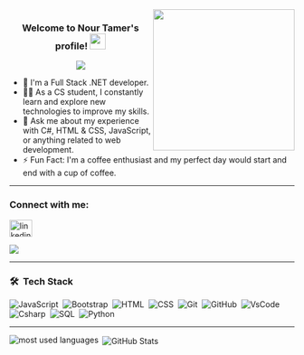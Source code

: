 
<img width="250" align="right" src="https://c.tenor.com/_DOBjnGspYAAAAAM/code-coding.gif">

<h3 align="center">
  Welcome to Nour Tamer's profile!
  <img src="https://media.giphy.com/media/hvRJCLFzcasrR4ia7z/giphy.gif" width="28">
</h3>

<!-- Typing SVG by DenverCoder1 - https://github.com/DenverCoder1/readme-typing-svg -->
<p align="center">
  <a href="https://github.com/DenverCoder1/readme-typing-svg"><img src="https://readme-typing-svg.herokuapp.com/?lines=Full-stack%20web%20developer;Always%20learning%20new%20things&font=Fira%20Code&center=true&width=440&height=45&color=f75c7e&vCenter=true&size=22"></a>
</p> 

- 🏢 I'm a Full Stack .NET developer.
- 👨‍💻 As a CS student, I constantly learn and explore new technologies to improve my skills.
- 💬 Ask me about my experience with C#, HTML & CSS, JavaScript, or anything related to web development.
- ⚡ Fun Fact: I'm a coffee enthusiast and my perfect day would start and end with a cup of coffee.

---

<h3 align="left">Connect with me:</h3>
<p align="left">
  <a href="https://www.linkedin.com/in/nourtamerabdel" target="blank">
    <img align="center" src="https://raw.githubusercontent.com/rahuldkjain/github-profile-readme-generator/master/src/images/icons/Social/linked-in-alt.svg" alt="linkedin" height="30" width="40" />
  </a>
</p>

<a href="https://komarev.com/ghpvc/?username=nouryounis666&style=for-the-badge">
    <img src="https://komarev.com/ghpvc/?username=nouryounis666&style=for-the-badge">
</a>

---

### 🛠 &nbsp;Tech Stack
![JavaScript](https://img.shields.io/badge/-JavaScript-05122A?style=flat&logo=javascript)&nbsp;
![Bootstrap](https://img.shields.io/badge/-Bootstrap-05122A?style=flat&logo=bootstrap&logoColor=563D7C)&nbsp;
![HTML](https://img.shields.io/badge/-HTML-05122A?style=flat&logo=HTML5)&nbsp;
![CSS](https://img.shields.io/badge/-CSS-05122A?style=flat&logo=CSS3&logoColor=1572B6)&nbsp;
![Git](https://img.shields.io/badge/-Git-05122A?style=flat&logo=git)&nbsp;
![GitHub](https://img.shields.io/badge/-GitHub-05122A?style=flat&logo=github)&nbsp;
![VsCode](https://img.shields.io/badge/-VsCode-05122A?style=flat&logo=vsCode&logoColor=007ACC)&nbsp;
![Csharp](https://img.shields.io/badge/-Csharp-05122A?style=flat&logo=CSharp)&nbsp;
![SQL](https://img.shields.io/badge/-SQL-05122A?style=flat&logo=SQL)&nbsp;
![Python](https://img.shields.io/badge/-Python%20-05122A?style=flat&logo=python)&nbsp;

---


<img align="left" src="https://github-readme-stats.vercel.app/api/top-langs?username=nouryounis666&show_icons=true&locale=en&layout=compact&theme=radical" alt="most used languages" />

<p>
  &nbsp;<img align="center" src="https://github-readme-stats.vercel.app/api?username=nouryounis666&show_icons=true&locale=en&theme=radical" alt="GitHub Stats" />
</p>

